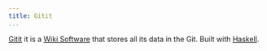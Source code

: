 ```yaml
---
title: Gitit
...
```


[Gitit](http://github.com/jgm/gitit) it is a [Wiki Software](https://en.wikipedia.org/wiki/Wiki_software) that stores all its data in the Git. Built with [Haskell]().
